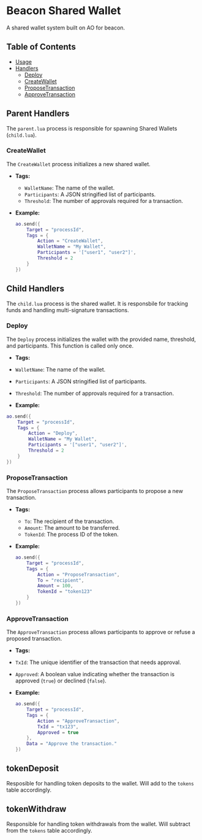 # Beacon Shared Wallet

A shared wallet system built on AO for beacon.


## Table of Contents
- [Usage](#usage)
- [Handlers](#handlers)
  - [Deploy](#deploy)
  - [CreateWallet](#createwallet)
  - [ProposeTransaction](#proposetransaction)
  - [ApproveTransaction](#approvetransaction)


## Parent Handlers

The `parent.lua` process is responsible for spawning Shared Wallets (`child.lua`).

### CreateWallet

The `CreateWallet` process initializes a new shared wallet.

- **Tags:**
  - `WalletName`: The name of the wallet.
  - `Participants`: A JSON stringified list of participants.
  - `Threshold`: The number of approvals required for a transaction.

- **Example:**
    ```lua
    ao.send({
        Target = "processId",
        Tags = {
            Action = "CreateWallet",
            WalletName = "My Wallet",
            Participants = '["user1", "user2"]',
            Threshold = 2
        }
    })
    ```

## Child Handlers

The `child.lua` process is the shared wallet. It is responsbile for tracking funds and handling multi-signature transactions.

### Deploy

The `Deploy` process initializes the wallet with the provided name, threshold, and participants. This function is called only once.

- **Tags:**
- `WalletName`: The name of the wallet.
- `Participants`: A JSON stringified list of participants.
- `Threshold`: The number of approvals required for a transaction.

- **Example:**
```lua
ao.send({
    Target = "processId",
    Tags = {
        Action = "Deploy",
        WalletName = "My Wallet",
        Participants = '["user1", "user2"]',
        Threshold = 2
    }
})
```

### ProposeTransaction

The `ProposeTransaction` process allows participants to propose a new transaction.

- **Tags:**
  - `To`: The recipient of the transaction.
  - `Amount`: The amount to be transferred.
  - `TokenId`: The process ID of the token.

- **Example:**
    ```lua
    ao.send({
        Target = "processId",
        Tags = {
            Action = "ProposeTransaction",
            To = "recipient",
            Amount = 100,
            TokenId = "token123"
        }
    })
    ```

### ApproveTransaction

The `ApproveTransaction` process allows participants to approve or refuse a proposed transaction.

- **Tags:**
- `TxId`: The unique identifier of the transaction that needs approval.
- `Approved`: A boolean value indicating whether the transaction is approved (`true`) or declined (`false`).

- **Example:**
    ```lua
    ao.send({
        Target = "processId",
        Tags = {
            Action = "ApproveTransaction",
            TxId = "tx123",
            Approved = true
        },
        Data = "Approve the transaction."
    })
    ```

## tokenDeposit 

Resposible for handling token deposits to the wallet. Will add to the `tokens` table accordingly.

## tokenWithdraw

Responsible for handling token withdrawals from the wallet. Will subtract from the `tokens` table accordingly.
